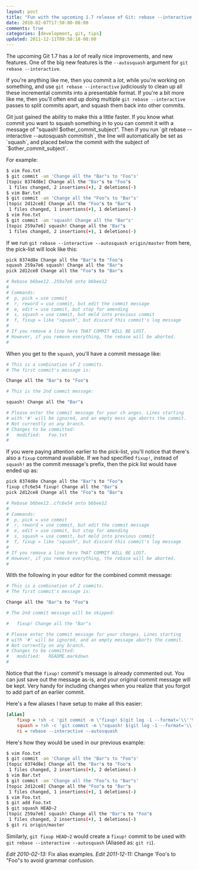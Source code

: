```yaml
--- 
layout: post
title: "Fun with the upcoming 1.7 release of Git: rebase --interactive --autosquash"
date: 2010-02-07T17:50:00-08:00
comments: true
categories: [development, git, tips]
updated: 2011-12-11T09:58:18-08:00
---
```


The upcoming Git 1.7 has a _lot_ of really nice improvements, and new features.
One of the big new features is the `--autosquash` argument for `git rebase
--interactive`.

<!--more-->

If you're anything like me, then you commit a _lot_, while you're working on
something, and use `git rebase --interactive` judiciously to clean up all these
incremental commits into a presentable format.  If you're a bit more like me,
then you'll often end up doing multiple `git rebase --interactive` passes to
split commits apart, and squash them back into other commits.

Git just gained the ability to make this a little faster.  If you know what
commit you want to squash something in to you can commit it with a message of
"squash! $other_commit_subject".  Then if you run `git rebase --interactive
--autosquash commitish`, the line will automatically be set as `squash`, and
placed below the commit with the subject of `$other_commit_subject`.

For example:

``` bash Prepare commits for use with --autosquash
$ vim Foo.txt
$ git commit -am 'Change all the "Bar"s to "Foo"s'
[topic 8374d8e] Change all the "Bar"s to "Foo"s
 1 files changed, 2 insertions(+), 2 deletions(-)
$ vim Bar.txt
$ git commit -am 'Change all the "Foo"s to "Bar"s'
[topic 2d12ce8] Change all the "Foo"s to "Bar"s
 1 files changed, 1 insertions(+), 1 deletions(-)
$ vim Foo.txt
$ git commit -am 'squash! Change all the "Bar"s'
[topic 259a7e6] squash! Change all the "Bar"s
 1 files changed, 2 insertions(+), 1 deletions(-)
```

If we run `git rebase --interactive --autosquash origin/master` from here, the
pick-list will look like this:

``` bash Generated picklist
pick 8374d8e Change all the "Bar"s to "Foo"s
squash 259a7e6 squash! Change all the "Bar"s
pick 2d12ce8 Change all the "Foo"s to "Bar"s

# Rebase b6bee12..259a7e6 onto b6bee12
#
# Commands:
#  p, pick = use commit
#  r, reword = use commit, but edit the commit message
#  e, edit = use commit, but stop for amending
#  s, squash = use commit, but meld into previous commit
#  f, fixup = like "squash", but discard this commit's log message
#
# If you remove a line here THAT COMMIT WILL BE LOST.
# However, if you remove everything, the rebase will be aborted.
#
```

When you get to the `squash`, you'll have a commit message like:

``` bash Generated commit message
# This is a combination of 2 commits.
# The first commit's message is:

Change all the "Bar"s to "Foo"s

# This is the 2nd commit message:

squash! Change all the "Bar"s

# Please enter the commit message for your ch anges. Lines starting
# with '#' will be ignored, and an empty mess age aborts the commit.
# Not currently on any branch.
# Changes to be committed:
#	modified:   Foo.txt
#
```

If you were paying attention earlier to the pick-list, you'll notice that
there's also a `fixup` command available.  If we had specified `fixup!`,
instead of `squash!` as the commit message's prefix, then the pick list would
have ended up as:

``` bash Generated picklist
pick 8374d8e Change all the "Bar"s to "Foo"s
fixup cfc6e54 fixup! Change all the "Bar"s
pick 2d12ce8 Change all the "Foo"s to "Bar"s

# Rebase b6bee12..cfc6e54 onto b6bee12
#
# Commands:
#  p, pick = use commit
#  r, reword = use commit, but edit the commit message
#  e, edit = use commit, but stop for amending
#  s, squash = use commit, but meld into previous commit
#  f, fixup = like "squash", but discard this commit's log message
#
# If you remove a line here THAT COMMIT WILL BE LOST.
# However, if you remove everything, the rebase will be aborted.
#
```

With the following in your editor for the combined commit message:

``` bash Generated commit message
# This is a combination of 2 commits.
# The first commit's message is:

Change all the "Bar"s to "Foo"s

# The 2nd commit message will be skipped:

#	fixup! Change all the "Bar"s

# Please enter the commit message for your changes. Lines starting
# with '#' will be ignored, and an empty message aborts the commit.
# Not currently on any branch.
# Changes to be committed:
#	modified:   README.markdown
#
```

Notice that the `fixup!` commit's message is already commented out.  You can
just save out the message as-is, and your original commit message will be kept.
Very handy for including changes when you realize that you forgot to add part
of an earlier commit.

Here's a few aliases I have setup to make all this easier:

``` ini ~/.gitconfig aliases
[alias]
    fixup = !sh -c 'git commit -m \"fixup! $(git log -1 --format='\\''%s'\\'' $@)\"' -
    squash = !sh -c 'git commit -m \"squash! $(git log -1 --format='\\''%s'\\'' $@)\"' -
    ri = rebase --interactive --autosquash
```

Here's how they would be used in our previous example:

``` bash Example using aliases
$ vim Foo.txt
$ git commit -am 'Change all the "Bar"s to "Foo"s'
[topic 8374d8e] Change all the "Bar"s to "Foo"s
 1 files changed, 2 insertions(+), 2 deletions(-)
$ vim Bar.txt
$ git commit -am 'Change all the "Foo"s to "Bar"s'
[topic 2d12ce8] Change all the "Foo"s to "Bar"s
 1 files changed, 1 insertions(+), 1 deletions(-)
$ vim Foo.txt
$ git add Foo.txt
$ git squash HEAD~2
[topic 259a7e6] squash! Change all the "Bar"s to "Foo"s
 1 files changed, 2 insertions(+), 1 deletions(-)
$ git ri origin/master
```

Similarly, `git fixup HEAD~2` would create a `fixup!` commit to be used with
`git rebase --interactive --autosquash` (Aliased as: `git ri`).

*Edit 2010-02-13:* Fix alias examples.
*Edit 2011-12-11:* Change 'Foo's to "Foo"s to avoid grammar confusion.
